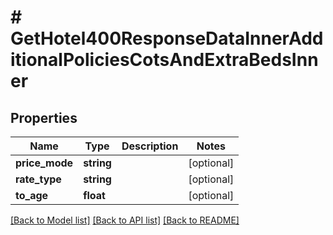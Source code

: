 # # GetHotel400ResponseDataInnerAdditionalPoliciesCotsAndExtraBedsInner

## Properties

Name | Type | Description | Notes
------------ | ------------- | ------------- | -------------
**price_mode** | **string** |  | [optional]
**rate_type** | **string** |  | [optional]
**to_age** | **float** |  | [optional]

[[Back to Model list]](../../README.md#models) [[Back to API list]](../../README.md#endpoints) [[Back to README]](../../README.md)
